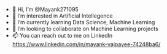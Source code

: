 - 👋 Hi, I’m @Mayank271095
- 👀 I’m interested in Artificial Intellegence
- 🌱 I’m currently learning Data Science, Machine Learning
- 💞️ I’m looking to collaborate on Machine Learning projects
- 📫 You can reach out to me on LinkedIn  https://www.linkedin.com/in/mayank-vajpayee-74248ba6/

<!---
Mayank271095/Mayank271095 is a ✨ special ✨ repository because its `README.md` (this file) appears on your GitHub profile.
You can click the Preview link to take a look at your changes.
--->
